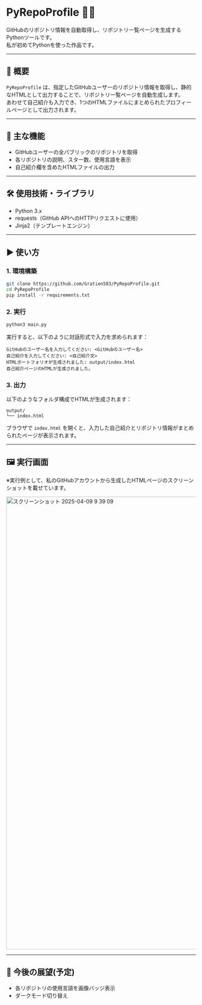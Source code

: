 # PyRepoProfile 🐍📁

GitHubのリポジトリ情報を自動取得し、リポジトリ一覧ページを生成するPythonツールです。  
私が初めてPythonを使った作品です。

---

## 📌 概要

`PyRepoProfile` は、指定したGitHubユーザーのリポジトリ情報を取得し、静的なHTMLとして出力することで、リポジトリ一覧ページを自動生成します。  
あわせて自己紹介も入力でき、1つのHTMLファイルにまとめられたプロフィールページとして出力されます。

---

## 🔧 主な機能

- GitHubユーザーの全パブリックのリポジトリを取得
- 各リポジトリの説明、スター数、使用言語を表示
- 自己紹介欄を含めたHTMLファイルの出力

---

## 🛠️ 使用技術・ライブラリ

- Python 3.x
- requests（GitHub APIへのHTTPリクエストに使用）
- Jinja2（テンプレートエンジン）

---

## ▶️ 使い方

### 1. 環境構築

```bash
git clone https://github.com/Gratien583/PyRepoProfile.git
cd PyRepoProfile
pip install -r requirements.txt
```

### 2. 実行

```bash
python3 main.py
```

実行すると、以下のように対話形式で入力を求められます：

```
GitHubのユーザー名を入力してください: <GitHubのユーザー名>
自己紹介を入力してください: <自己紹介文>
HTMLポートフォリオが生成されました: output/index.html
自己紹介ページのHTMLが生成されました。
```

### 3. 出力

以下のようなフォルダ構成でHTMLが生成されます：

```
output/
└── index.html
```

ブラウザで `index.html` を開くと、入力した自己紹介とリポジトリ情報がまとめられたページが表示されます。

---

## 🖼️ 実行画面　
※実行例として、私のGitHubアカウントから生成したHTMLページのスクリーンショットを載せています。

<img width="1200" alt="スクリーンショット 2025-04-09 9 39 09" src="https://github.com/user-attachments/assets/dbe6d22d-f177-49b0-8df9-ac0a13b2774a" />

---

## 🔭 今後の展望(予定)
- 各リポジトリの使用言語を画像バッジ表示
- ダークモード切り替え
